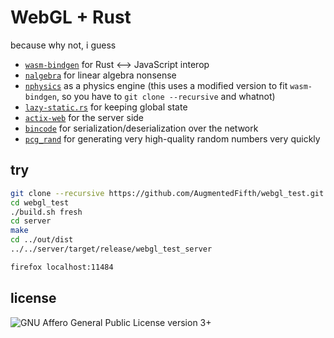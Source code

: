# WebGL + Rust

because why not, i guess

* [`wasm-bindgen`](https://github.com/rustwasm/wasm-bindgen) for Rust <-->
  JavaScript interop
* [`nalgebra`](http://nalgebra.org/) for linear algebra nonsense
* [`nphysics`](http://nphysics.org/) as a physics engine (this uses a modified
  version to fit `wasm-bindgen`, so you have to `git clone --recursive` and
  whatnot)
* [`lazy-static.rs`](https://github.com/rust-lang-nursery/lazy-static.rs) for
  keeping global state
* [`actix-web`](https://actix.rs/) for the server side
* [`bincode`](https://github.com/TyOverby/bincode) for
  serialization/deserialization over the network
* [`pcg_rand`](https://github.com/robojeb/pcg_rand) for generating very
  high-quality random numbers very quickly

## try

```bash
git clone --recursive https://github.com/AugmentedFifth/webgl_test.git
cd webgl_test
./build.sh fresh
cd server
make
cd ../out/dist
../../server/target/release/webgl_test_server

firefox localhost:11484
```

## license

![GNU Affero General Public License version 3+](https://www.gnu.org/graphics/agplv3-155x51.png)
